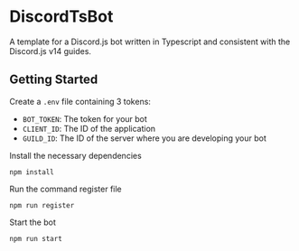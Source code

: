 # DiscordTsBot

A template for a Discord.js bot written in Typescript and consistent with the Discord.js v14 guides.

## Getting Started

Create a `.env` file containing 3 tokens:

- `BOT_TOKEN`: The token for your bot
- `CLIENT_ID`: The ID of the application
- `GUILD_ID`: The ID of the server where you are developing your bot

Install the necessary dependencies
```
npm install
```

Run the command register file
```
npm run register
```

Start the bot
```
npm run start
```